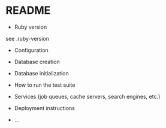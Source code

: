 # README

* Ruby version

see .ruby-version

* Configuration

* Database creation

* Database initialization

* How to run the test suite

* Services (job queues, cache servers, search engines, etc.)

* Deployment instructions

* ...
